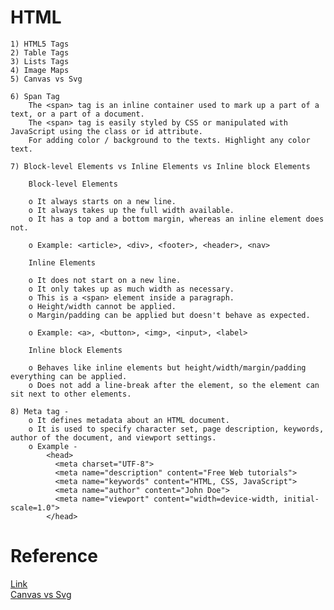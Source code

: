 # HTML

	1) HTML5 Tags
	2) Table Tags
	3) Lists Tags
	4) Image Maps
	5) Canvas vs Svg

	6) Span Tag
		The <span> tag is an inline container used to mark up a part of a text, or a part of a document.
		The <span> tag is easily styled by CSS or manipulated with JavaScript using the class or id attribute.
		For adding color / background to the texts. Highlight any color text.

	7) Block-level Elements vs Inline Elements vs Inline block Elements

		Block-level Elements

		o It always starts on a new line.
		o It always takes up the full width available.
		o It has a top and a bottom margin, whereas an inline element does not.

		o Example: <article>, <div>, <footer>, <header>, <nav>

		Inline Elements

		o It does not start on a new line.
		o It only takes up as much width as necessary.
		o This is a <span> element inside a paragraph.
		o Height/width cannot be applied.
		o Margin/padding can be applied but doesn't behave as expected.

		o Example: <a>, <button>, <img>, <input>, <label>

		Inline block Elements

		o Behaves like inline elements but height/width/margin/padding everything can be applied.
		o Does not add a line-break after the element, so the element can sit next to other elements.

	8) Meta tag -
		o It defines metadata about an HTML document.
		o It is used to specify character set, page description, keywords, author of the document, and viewport settings.
		o Example -
			<head>
			  <meta charset="UTF-8">
			  <meta name="description" content="Free Web tutorials">
			  <meta name="keywords" content="HTML, CSS, JavaScript">
			  <meta name="author" content="John Doe">
			  <meta name="viewport" content="width=device-width, initial-scale=1.0">
			</head>


# Reference

[Link](https://www.edureka.co/blog/interview-questions/top-50-html-interview-questions-and-answers/) <br>
[Canvas vs Svg](https://www.w3schools.com/html/html5_svg.asp)